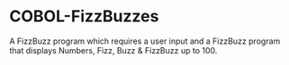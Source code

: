 # COBOL-FizzBuzzes
A FizzBuzz program which requires a user input and a FizzBuzz program that displays Numbers, Fizz, Buzz &amp; FizzBuzz up to 100.

